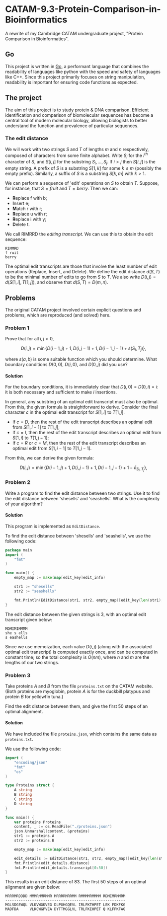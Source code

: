 # CATAM-9.3-Protein-Comparison-in-Bioinformatics

A rewrite of my Cambridge CATAM undergraduate project, "Protein Comparison in Bioinformatics".

## Go

This project is written in [Go](https://go.dev/learn/), a performant language that combines the readability of languages like python with the speed and safety of languages like C++. Since this project primarily focuses on string manipulation, readability is important for ensuring code functions as expected.

## The project

The aim of this project is to study protein & DNA comparison. Efficient identification and comparison of biomolecular sequences has become a central tool of modern molecular biology, allowing biologists to better understand the function and prevalence of particular sequences.

### The edit distance

We will work with two strings $S$ and $T$ of lengths $m$ and $n$ respectively, composed of characters from some finite alphabet. Write $S_i$ for the $i^{th}$ character of $S$, and $S[i, j]$ for the substring $S_i, ..., S_j$. If $i > j$ then $S[i, j]$ is the empty string. A prefix of $S$ is a substring $S[1, k]$ for some $k \leq m$ (possibly the empty prefix). Similarly, a suffix of $S$ is a substring $S[k, m]$ with $k > 1$.

We can perform a sequence of 'edit' operations on $S$ to obtain $T$. Suppose, for instance, that $S = fruit$ and $T = berry$. Then we can:

- **R**eplace f with b;
- **I**nsert e;
- **M**atch r with r;
- **R**eplace u with r;
- **R**eplace i with y;
- **D**elete t.

We call RIMRRD the _editing transcript_. We can use this to obtain the edit sequence:
```
RIMMRD
f ruit
berry
```
The optimal edit transcripts are those that involve the least number of edit operations (Replace, Insert, and Delete). We define the edit distance $d(S, T)$ to be the minimal number of edits to go from $S$ to $T$. We also write $D(i, j) = d(S[1, i], T[1, j])$, and observe that $d(S, T) = D(m, n)$.

## Problems

The original CATAM project involved certain explicit questions and problems, which are reproduced (and solved) here.

### Problem 1

Prove that for all $i, j > 0$, 

$$D(i,j) = \min\{D(i-1,j) + 1, D(i,j-1) + 1, D(i-1,j-1) + s(S_i,T_j)\},$$

where $s(a,b)$ is some suitable function which you should determine. What boundary conditions $D(0,0)$, $D(i,0)$, and $D(0,j)$ did you use?

#### Solution

For the boundary conditions, it is immediately clear that $D(i,0) = D(0,i) = i$: it is both necessary and sufficient to make $i$ insertions.

In general, any substring of an optimal edit transcript must also be optimal. From this, the given formula is straightforward to derive. Consider the final character $c$ in the optimal edit transcript for $S[1,i]$ to $T[1,j]$.

- If $c=D$, then the rest of the edit transcript describes an optimal edit from $S[1,i-1]$ to $T[1,j]$;
- If $c=I$, then the rest of the edit transcript describes an optimal edit from $S[1,i]$ to $T[1,j-1]$;
- If $c=R$ or $c=M$, then the rest of the edit transcript describes an optimal edit from $S[1,i-1]$ to $T[1,j-1]$.

From this, we can derive the given formula:

$$D(i,j) = \min\{D(i-1,j) + 1, D(i,j-1) + 1, D(i-1,j-1) + 1 - \delta_{S_i,T_j}\},$$

### Problem 2

Write a program to find the edit distance between two strings. Use it to find the edit distance between 'shesells' and 'seashells'. What is the complexity of your algorithm?

#### Solution

This program is implemented as `EditDistance`.

To find the edit distance between 'shesells' and 'seashells', we use the following code:

```go
package main
import (
	"fmt"
)

func main() {
	empty_map := make(map[edit_key]edit_info)

	str1 := "shesells"
	str2 := "seashells" 

	fmt.Println(EditDistance(str1, str2, empty_map)[edit_key{len(str1), len(str2)}])
}
```

The edit distance between the given strings is 3, with an optimal edit transcript given below:

```
MDMIMIMMMM
she s ells
s eashells
```
Since we use memoization, each value $D(i,j)$ (along with the associated optimal edit transcript) is computed exactly once, and can be computed in constant time; so the total complexity is $O(nm)$, where $n$ and $m$ are the lengths of our two strings.

### Problem 3

Take proteins $A$ and $B$ from the file `proteins.txt` on the CATAM website. (Both proteins are myoglobin, protein $A$ is for the duckbill platypus and protein $B$ for yellowfin tuna.) 

Find the edit distance between them, and give the first 50 steps of an optimal alignment.

#### Solution

We have included the file `proteins.json`, which contains the same data as `proteins.txt`.

We use the following code:

```go
import (
	"encoding/json"
	"fmt"
	"os"
)

type Proteins struct {
	A string
	B string
	C string
	D string
}

func main() {
	var proteins Proteins
	content, _ := os.ReadFile("./proteins.json")
	json.Unmarshal(content, &proteins)
	str1 := proteins.A
	str2 := proteins.B

	empty_map := make(map[edit_key]edit_info)

	edit_details := EditDistance(str1, str2, empty_map)[edit_key{len(str1), len(str2)}]
	fmt.Println(edit_details.distance)
	fmt.Println(edit_details.transcript[0:50])
}
```
This results in an edit distance of 83. The first 50 steps of an optimal alignment are given below:

```
MRRRMRDDDD MMMRMMRMMR MRRRRMRRMM RMMMMRMMMM RDMIMRMMRM
------------------------------------------------------
MGLSDGEWQL VLKVWGKVEG DLPGHGQEVL IRLFKTHPET LEK FDKFKG
MADFDA     VLKCWGPVEA DYTTMGGLVL TRLFKEHPET Q KLFPKFAG
```

